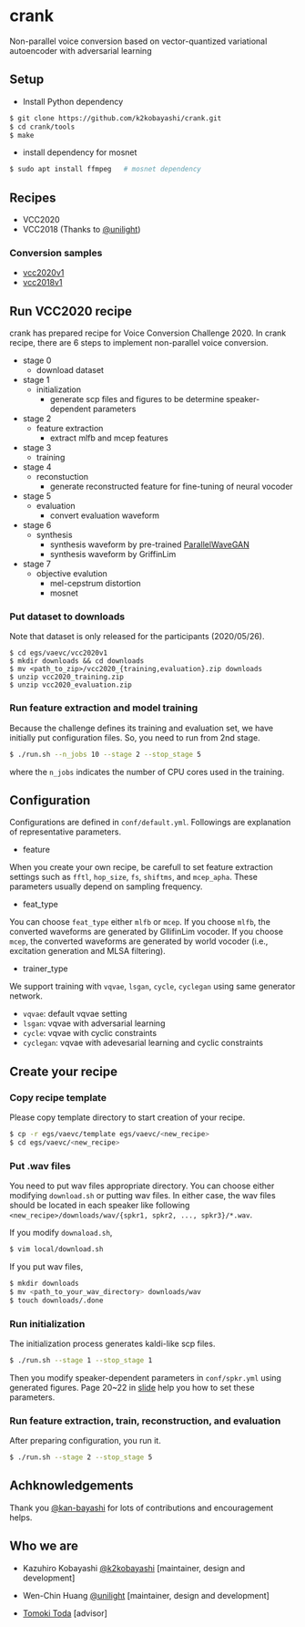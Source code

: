 # crank

Non-parallel voice conversion based on vector-quantized variational autoencoder with adversarial learning

## Setup

- Install Python dependency

```sh
$ git clone https://github.com/k2kobayashi/crank.git
$ cd crank/tools
$ make
```

- install dependency for mosnet

```sh
$ sudo apt install ffmpeg   # mosnet dependency
```

## Recipes
- VCC2020
- VCC2018 (Thanks to [@unilight](https://github.com/unilight))

### Conversion samples
- [vcc2020v1](https://drive.google.com/file/d/1uInvCwggpBYmpplYxuIOidvJkPmav8kE/view?usp=sharing)
- [vcc2018v1](https://drive.google.com/file/d/1-Z_Y9pahPQcKR0rqdhu4elI6Hz686qX6/view?usp=sharing)

## Run VCC2020 recipe

crank has prepared recipe for Voice Conversion Challenge 2020.
In crank recipe, there are 6 steps to implement non-parallel voice conversion.

- stage 0
    - download dataset
- stage 1
    - initialization
        - generate scp files and figures to be determine speaker-dependent parameters
- stage 2
    - feature extraction
        - extract mlfb and mcep features
- stage 3
    - training
- stage 4
    - reconstuction
        - generate reconstructed feature for fine-tuning of neural vocoder
- stage 5
    - evaluation
        - convert evaluation waveform
- stage 6
    - synthesis
        - synthesis waveform by pre-trained [ParallelWaveGAN](https://github.com/kan-bayashi/ParallelWaveGAN)
        - synthesis waveform by GriffinLim
- stage 7
    - objective evalution
        - mel-cepstrum distortion
        - mosnet

### Put dataset to downloads

Note that dataset is only released for the participants (2020/05/26).
```
$ cd egs/vaevc/vcc2020v1
$ mkdir downloads && cd downloads
$ mv <path_to_zip>/vcc2020_{training,evaluation}.zip downloads
$ unzip vcc2020_training.zip
$ unzip vcc2020_evaluation.zip
```

### Run feature extraction and model training

Because the challenge defines its training and evaluation set, we have initially put configuration files.
So, you need to run from 2nd stage.

```sh
$ ./run.sh --n_jobs 10 --stage 2 --stop_stage 5
```

where the ```n_jobs``` indicates the number of CPU cores used in the training.


## Configuration
Configurations are defined in ```conf/default.yml```.
Followings are explanation of representative parameters.

- feature

When you create your own recipe, be carefull to set feature extraction settings such as ```fftl```, ```hop_size```, ```fs```, ```shiftms```, and ```mcep_apha```. These parameters usually depend on sampling frequency.

- feat_type

You can choose ```feat_type``` either ```mlfb``` or ```mcep```.
If you choose ```mlfb```, the converted waveforms are generated by GllifinLim vocoder.
If you choose ```mcep```, the converted waveforms are generated by world vocoder (i.e., excitation generation and MLSA filtering).

- trainer_type

We support training with ```vqvae```, ```lsgan```, ```cycle```, ```cyclegan``` using same generator network.
  - ```vqvae```: default vqvae setting
  - ```lsgan```: vqvae with adversarial learning
  - ```cycle```: vqvae with cyclic constraints
  - ```cyclegan```: vqvae with adevesarial learning and cyclic constraints

## Create your recipe

### Copy recipe template

Please copy template directory to start creation of your recipe.

```sh
$ cp -r egs/vaevc/template egs/vaevc/<new_recipe>
$ cd egs/vaevc/<new_recipe>
```

### Put .wav files

You need to put wav files appropriate directory.
You can choose either modifying ```download.sh``` or putting wav files.
In either case, the wav files should be located in each speaker like following
```<new_recipe>/downloads/wav/{spkr1, spkr2, ..., spkr3}/*.wav```.

If you modify ```downaload.sh```,

```sh
$ vim local/download.sh
```

If you put wav files,

```sh
$ mkdir downloads
$ mv <path_to_your_wav_directory> downloads/wav
$ touch downloads/.done
```

### Run initialization

The initialization process generates kaldi-like scp files.

```sh
$ ./run.sh --stage 1 --stop_stage 1
```

Then you modify speaker-dependent parameters in ```conf/spkr.yml``` using generated figures.
Page 20~22 in [slide](https://www.slideshare.net/NU_I_TODALAB/hands-on-voice-conversion) help you how to set these parameters.


### Run feature extraction, train, reconstruction, and evaluation

After preparing configuration, you run it.

```sh
$ ./run.sh --stage 2 --stop_stage 5
```

## Achknowledgements

Thank you [@kan-bayashi](https://github.com/kan-bayashi) for lots of contributions and encouragement helps.

## Who we are

- Kazuhiro Kobayashi [@k2kobayashi](https://github.com/k2kobayashi) [maintainer, design and development]

- Wen-Chin Huang [@unilight](https://github.com/unilight) [maintainer, design and development]

- [Tomoki Toda](https://sites.google.com/site/tomokitoda/) [advisor]
